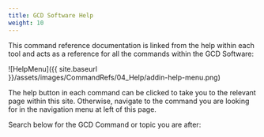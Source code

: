```yaml
---
title: GCD Software Help
weight: 10
---
```


This command reference documentation is linked from the help within each tool and acts as a reference for all the commands within the GCD Software:

![HelpMenu]({{ site.baseurl }}/assets/images/CommandRefs/04_Help/addin-help-menu.png)

The help button in each command can be clicked to take you to the relevant page within this site. Otherwise, navigate to the command you are looking for in the navigation menu at left of this page.

<i class="fa fa-search"></i> Search below for the GCD Command or topic you are after:

<script async src="https://cse.google.com/cse.js?cx=005613647516835018162:6gbqoioaqk8">
</script>
<div class="gcse-search"></div>
